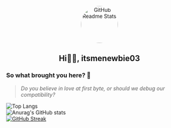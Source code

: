 <p align="center">
 <img width="100px" src="https://imageupload.io/ib/Y4ydC35jMtlS6HY_1699593796.png" align="center" alt="GitHub Readme Stats" style="border-radius: 50%; display: block; margin: auto;" />
 <h2 align="center">Hi👋🏻, itsmenewbie03</h2>
</p>

### So what brought you here? 🤔
> _Do you believe in love at first byte, or should we debug our compatibility?_
> 
![Top Langs](https://github-readme-stats.vercel.app/api/top-langs/?username=itsmenewbie03&layout=compact&hide=java&theme=merko)<br>
![Anurag's GitHub stats](https://github-readme-stats.vercel.app/api?username=itsmenewbie03&show_icons=true&theme=merko&count_private=true)<br>
[![GitHub Streak](https://streak-stats.demolab.com/?user=itsmenewbie03&theme=dark)](https://git.io/streak-stats)
<!--
**itsmenewbie03/itsmenewbie03** is a ✨ _special_ ✨ repository because its `README.md` (this file) appears on your GitHub profile.

Here are some ideas to get you started:

- 🔭 I’m currently working on ...
- 🌱 I’m currently learning ...
- 👯 I’m looking to collaborate on ...
- 🤔 I’m looking for help with ...
- 💬 Ask me about ...
- 📫 How to reach me: ...
- 😄 Pronouns: ...
- ⚡ Fun fact: ...
-->
